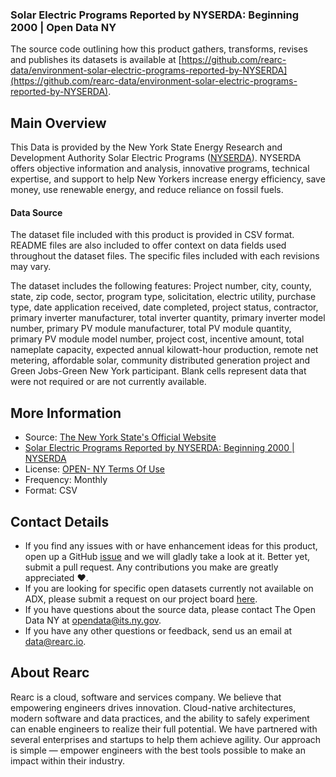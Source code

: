 ### Solar Electric Programs Reported by NYSERDA: Beginning 2000 | Open Data NY

The source code outlining how this product gathers, transforms, revises and publishes its datasets is available at [https://github.com/rearc-data/environment-solar-electric-programs-reported-by-NYSERDA](https://github.com/rearc-data/environment-solar-electric-programs-reported-by-NYSERDA).

## Main Overview
This Data is provided by the New York State Energy Research and Development Authority Solar Electric Programs ([NYSERDA](https://nyserda.ny.gov)). NYSERDA offers objective information and analysis, innovative programs, technical expertise, and support to help New Yorkers increase energy efficiency, save money, use renewable energy, and reduce reliance on fossil fuels. 

#### Data Source
The dataset file included with this product is provided in CSV format. README files are also included to offer context on data fields used throughout the dataset files. The specific files included with each revisions may vary.

The dataset includes the following features: Project number, city, county, state, zip code, sector, program type, solicitation, electric utility, purchase type, date application received, date completed, project status, contractor, primary inverter manufacturer, total inverter quantity, primary inverter model number, primary PV module manufacturer, total PV module quantity, primary PV module model number, project cost, incentive amount, total nameplate capacity, expected annual kilowatt-hour production, remote net metering, affordable solar, community distributed generation project and Green Jobs-Green New York participant. Blank cells represent data that were not required or are not currently available. 

## More Information
- Source: [The New York State's Official Website](https://data.ny.gov)
- [Solar Electric Programs Reported by NYSERDA: Beginning 2000 | NYSERDA](https://data.ny.gov/Energy-Environment/Solar-Electric-Programs-Reported-by-NYSERDA-Beginn/3x8r-34rs)
- License: [OPEN- NY Terms Of Use](https://data.ny.gov/dataset/OPEN-NY-Terms-Of-Use/77gx-ii52)
- Frequency: Monthly
- Format: CSV

## Contact Details
- If you find any issues with or have enhancement ideas for this product, open up a GitHub [issue](https://github.com/rearc-data/environment-solar-electric-programs-reported-by-NYSERDA/issues) and we will gladly take a look at it. Better yet, submit a pull request. Any contributions you make are greatly appreciated :heart:.
- If you are looking for specific open datasets currently not available on ADX, please submit a request on our project board [here](https://github.com/orgs/rearc-data/projects/1).
- If you have questions about the source data, please contact The Open Data NY at opendata@its.ny.gov.
- If you have any other questions or feedback, send us an email at data@rearc.io.

## About Rearc
Rearc is a cloud, software and services company. We believe that empowering engineers drives innovation. Cloud-native architectures, modern software and data practices, and the ability to safely experiment can enable engineers to realize their full potential. We have partnered with several enterprises and startups to help them achieve agility. Our approach is simple — empower engineers with the best tools possible to make an impact within their industry.
